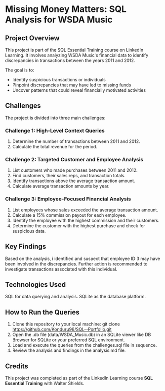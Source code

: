 # Missing Money Matters: SQL Analysis for WSDA Music

## Project Overview
This project is part of the SQL Essential Training course on LinkedIn Learning. It involves analyzing WSDA Music's financial data to identify discrepancies in transactions between the years 2011 and 2012.

The goal is to:
- Identify suspicious transactions or individuals
- Pinpoint discrepancies that may have led to missing funds
- Uncover patterns that could reveal financially motivated activities

## Challenges
The project is divided into three main challenges:

### Challenge 1: High-Level Context Queries
1. Determine the number of transactions between 2011 and 2012.
2. Calculate the total revenue for the period.

### Challenge 2: Targeted Customer and Employee Analysis
1. List customers who made purchases between 2011 and 2012.
2. Find customers, their sales reps, and transaction totals.
3. Identify transactions above the average transaction amount.
4. Calculate average transaction amounts by year.

### Challenge 3: Employee-Focused Financial Analysis
1. List employees whose sales exceeded the average transaction amount.
2. Calculate a 15% commission payout for each employee.
3. Identify the employee with the highest commission and their customers.
4. Determine the customer with the highest purchase and check for suspicious data.

## Key Findings
Based on the analysis, i
identified and suspect that employee ID 3 may have been involved in the discrepancies. Further action is recommended to investigate transactions associated with this individual.

## Technologies Used
SQL for data querying and analysis.
SQLite as the database platform.

## How to Run the Queries
1. Clone this repository to your local machine:
git clone https://github.com/Konduru96/SQL--Portfolio.git
2. Open the .db file (data/WSDA_Music.db) in an SQLite viewer like DB Browser for SQLite or your preferred SQL environment.
3. Load and execute the queries from the challenges.sql file in sequence.
4. Review the analysis and findings in the analysis.md file.

## Credits
This project was completed as part of the LinkedIn Learning course **SQL Essential Training** with Walter Shields.
